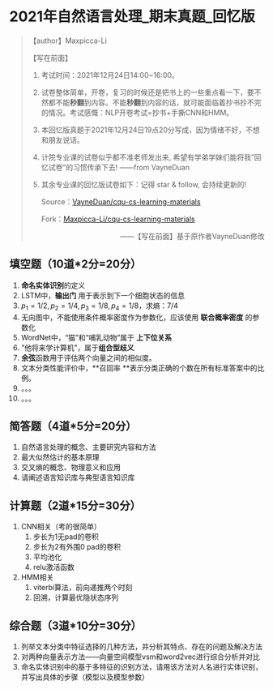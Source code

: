 # 2021年自然语言处理\_期末真题_回忆版

> 【author】Maxpicca-Li
>
> 【写在前面】
>
> 1. 考试时间：2021年12月24日14:00~16:00。
>
> 2. 试卷整体简单，开卷，复习的时候还是把书上的一些重点看一下，要不然都不能**秒翻**到内容。不能**秒翻**到内容的话，就可能面临着抄书抄不完的情况。考试感慨：NLP开卷考试=抄书+手撕CNN和HMM。
>
> 3. 本回忆版真题于2021年12月24日19点20分写成，因为情绪不好，不想和朋友说话。
>
> 4. 计院专业课的试卷似乎都不准老师发出来, 希望有学弟学妹们能将我”回 忆试卷”的习惯传承下去! 
>    ——from VayneDuan
>    
> 5. 其余专业课的回忆版试卷如下：记得 star & follow, 会持续更新的!
>    
>    Source：[VayneDuan/cqu-cs-learning-materials](https://github.com/VayneDuan/cqu-cs-learning-materials)
>    
>    Fork：[Maxpicca-Li/cqu-cs-learning-materials](https://github.com/Maxpicca-Li/cqu-cs-learning-materials)
>
> <p style="text-align:right;">——【写在前面】基于原作者VayneDuan修改</p>

## 填空题（10道*2分=20分）

1. **命名实体识别**的定义
2. LSTM中，**输出门** 用于表示到下一个细胞状态的信息
3. $p_1=1/2, p_2=1/4, p_3=1/8, p_4=1/8$，求熵：$7/4$
4. 无向图中，不能使用条件概率密度作为参数化，应该使用 **联合概率密度** 的参数化
5. WordNet中，“猫”和“哺乳动物”属于 **上下位关系**
6. ”他将来学计算机”，属于**组合型歧义**
7. **余弦**函数用于评估两个向量之间的相似度。
8. 文本分类性能评价中，**召回率 **表示分类正确的个数在所有标准答案中的比例。
9. 。。。
10. 。。。

## 简答题（4道*5分=20分）

1. 自然语言处理的概念、主要研究内容和方法
2. 最大似然估计的基本原理
3. 交叉熵的概念、物理意义和应用
4. 请阐述语言知识库与典型语言知识库

## 计算题（2道*15分=30分）

1. CNN相关（考的很简单）
   1. 步长为1无pad的卷积
   2. 步长为2有外围0 pad的卷积
   3. 平均池化
   4. relu激活函数
2. HMM相关
   1. viterbi算法，前向递推两个时刻
   2. 回溯，计算最优隐状态序列

## 综合题（3道*10分=30分）

1. 列举文本分类中特征选择的几种方法，并分析其特点、存在的问题及解决方法
2. 对两种向量表示方法——向量空间模型vsm和word2vec进行综合分析并对比
3. 命名实体识别中的基于多特征的识别方法，请用该方法对人名进行实体识别，并写出具体的步骤（模型以及模型参数）

